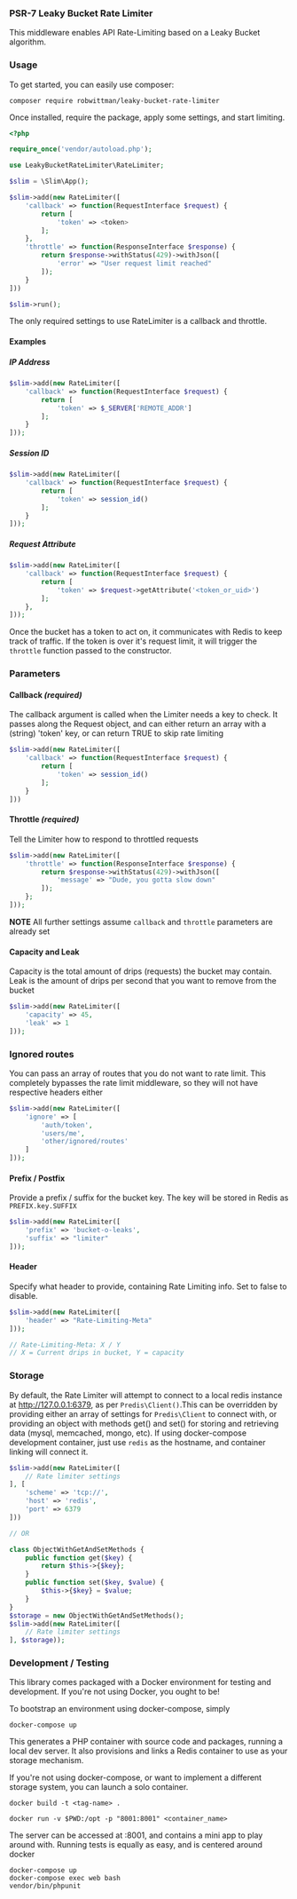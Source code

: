 ### PSR-7 Leaky Bucket Rate Limiter

This middleware enables API Rate-Limiting based on a Leaky Bucket algorithm.

### Usage

To get started, you can easily use composer:

`composer require robwittman/leaky-bucket-rate-limiter`

Once installed, require the package, apply some settings, and start limiting.

```php
<?php

require_once('vendor/autoload.php');

use LeakyBucketRateLimiter\RateLimiter;

$slim = \Slim\App();

$slim->add(new RateLimiter([
    'callback' => function(RequestInterface $request) {
        return [
            'token' => <token>
        ];
    },
    'throttle' => function(ResponseInterface $response) {
        return $response->withStatus(429)->withJson([
            'error' => "User request limit reached"
        ]);
    }
]))

$slim->run();
```

The only required settings to use RateLimiter is a callback and throttle.

#### Examples

##### IP Address
```php
$slim->add(new RateLimiter([
    'callback' => function(RequestInterface $request) {
        return [
            'token' => $_SERVER['REMOTE_ADDR']
        ];
    }
]));
```

##### Session ID
```php
$slim->add(new RateLimiter([
    'callback' => function(RequestInterface $request) {
        return [
            'token' => session_id()
        ];
    }
]));
```

##### Request Attribute
``` php
$slim->add(new RateLimiter([
    'callback' => function(RequestInterface $request) {
        return [
            'token' => $request->getAttribute('<token_or_uid>')
        ];
    },
]));

```

Once the bucket has a token to act on, it communicates with Redis to keep track of traffic. If the token is over it's request limit, it will trigger the `throttle` function passed to the constructor.

### Parameters

#### Callback *(required)*

The callback argument is called when the Limiter needs a key to check. It passes along the Request object, and can either return an array with a (string) 'token' key, or can return TRUE to skip rate limiting
``` php
$slim->add(new RateLimiter([
    'callback' => function(RequestInterface $request) {
        return [
            'token' => session_id()
        ];
    }
]))
```

#### Throttle *(required)*

Tell the Limiter how to respond to throttled requests
``` php
$slim->add(new RateLimiter([
    'throttle' => function(ResponseInterface $response) {
        return $response->withStatus(429)->withJson([
            'message' => "Dude, you gotta slow down"
        ]);
    };
]));
```

**NOTE** All further settings assume `callback` and `throttle` parameters are already set

#### Capacity and Leak

Capacity is the total amount of drips (requests) the bucket may contain. Leak is the amount of drips per second that you want to remove from the bucket
```php
$slim->add(new RateLimiter([
    'capacity' => 45,
    'leak' => 1
]));
```


### Ignored routes

You can pass an array of routes that you do not want to rate limit. This completely bypasses the rate limit middleware, so they will not have respective headers either
``` php
$slim->add(new RateLimiter([
    'ignore' => [
        'auth/token',
        'users/me',
        'other/ignored/routes'
    ]
]));
```

#### Prefix / Postfix

Provide a prefix / suffix for the bucket key. The key will be stored in Redis as `PREFIX.key.SUFFIX`
``` php
$slim->add(new RateLimiter([
    'prefix' => 'bucket-o-leaks',
    'suffix' => "limiter"
]));
```

#### Header
Specify what header to provide, containing Rate Limiting info. Set to false to disable.
```php
$slim->add(new RateLimiter([
    'header' => "Rate-Limiting-Meta"
]));

// Rate-Limiting-Meta: X / Y
// X = Current drips in bucket, Y = capacity
```


### Storage

By default, the Rate Limiter will attempt to connect to a local redis instance at http://127.0.0.1:6379, as per `Predis\Client()`.This can be overridden by providing either an array of settings for `Predis\Client` to connect with,
or providing an object with methods get() and set() for storing and retrieving data (mysql, memcached, mongo, etc). If using docker-compose development container, just use `redis` as the hostname, and container linking will connect it.

``` php
$slim->add(new RateLimiter([
    // Rate limiter settings
], [
    'scheme' => 'tcp://',
    'host' => 'redis',
    'port' => 6379
]))

// OR

class ObjectWithGetAndSetMethods {
    public function get($key) {
        return $this->{$key};
    }
    public function set($key, $value) {
        $this->{$key} = $value;
    }
}
$storage = new ObjectWithGetAndSetMethods();
$slim->add(new RateLimiter([
    // Rate limiter settings
], $storage));
```

### Development / Testing

This library comes packaged with a Docker environment for testing and development. If you're not using Docker, you ought to be!

To bootstrap an environment using docker-compose, simply

`docker-compose up`

This generates a PHP container with source code and packages, running a local dev server. It also provisions and links a Redis container to use as your storage mechanism.

If you're not using docker-compose, or want to implement a different storage system, you can launch a solo container.

```
docker build -t <tag-name> .

docker run -v $PWD:/opt -p "8001:8001" <container_name>
```

The server can be accessed at :8001, and contains a mini app to play around with. Running tests is equally as easy, and is centered around docker

```shell
docker-compose up
docker-compose exec web bash
vendor/bin/phpunit
```
